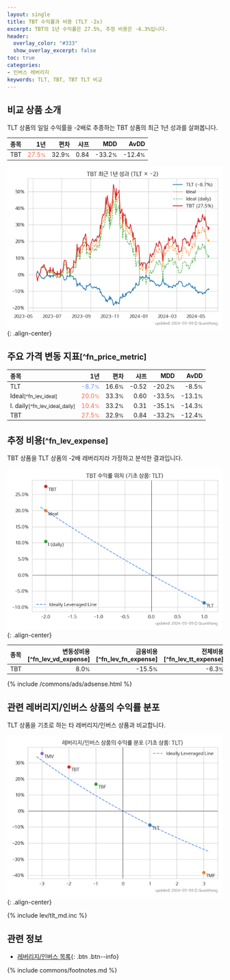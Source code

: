 ```yaml
---
layout: single
title: TBT 수익률과 비용 (TLT -2x)
excerpt: TBT의 1년 수익률은 27.5%, 추정 비용은 -6.3%입니다.
header:
  overlay_color: "#333"
  show_overlay_excerpt: false
toc: true
categories:
- 인버스 레버리지
keywords: TLT, TBT, TBT TLT 비교
---
```


## 비교 상품 소개


TLT 상품의 일일 수익률을 -2배로 추종하는 TBT 상품의 최근 1년 성과를 살펴봅니다.





| **종목** | **1년** | **편차** | **샤프** | **MDD** | **AvDD** |
| :------------ | ------: | -----------: | -------: | ------: | -------: |
| TBT | <span style="color: tomato">27.5<small>%</small></span> | 32.9<small>%</small> | 0.84 | -33.2<small>%</small> | -12.4<small>%</small> |

<!-- more -->


![TBT](/lev/images/tbt.png){: .align-center}


## 주요 가격 변동 지표<small>[^fn_price_metric]</small>


| **종목** | **1년** | **편차** | **샤프** | **MDD** | **AvDD** |
| :------------ | ------: | -----------: | -------: | ------: | -------: |
| TLT | <span style="color: cornflowerblue">-8.7<small>%</small></span> | 16.6<small>%</small> | -0.52 | -20.2<small>%</small> | -8.5<small>%</small> |
| Ideal<small>[^fn_lev_ideal]</small> | <span style="color: tomato">20.0<small>%</small></span> | 33.3<small>%</small> | 0.60 | -33.5<small>%</small> | -13.1<small>%</small> |
| I. daily<small>[^fn_lev_ideal_daily]</small> | <span style="color: tomato">10.4<small>%</small></span> | 33.2<small>%</small> | 0.31 | -35.1<small>%</small> | -14.3<small>%</small> |
| TBT | <span style="color: tomato">27.5<small>%</small></span> | 32.9<small>%</small> | 0.84 | -33.2<small>%</small> | -12.4<small>%</small> |


## 추정 비용<small>[^fn_lev_expense]</small><a id="expense"></a>

TBT 상품을 TLT 상품의 -2배 레버리지라 가정하고 분석한 결과입니다.

![TBT](/lev/images/tbt_ideal.png){: .align-center}

| **종목** | **변동성비용**[^fn_lev_vd_expense] | **금융비용**[^fn_lev_fn_expense] | **전체비용**[^fn_lev_tt_expense] |
| :------------ | ------: | -----------: | -------: |
| TBT | 8.0<small>%</small> | -15.5<small>%</small> | -6.3<small>%</small> |

{% include /commons/ads/adsense.html %}



## 관련 레버리지/인버스 상품의 수익률 분포

TLT 상품을 기초로 하는 타 레버리지/인버스 상품과 비교합니다.

![TLT](/lev/images/tlt_ideal.png){: .align-center}

{% include lev/tlt_md.inc %}


## 관련 정보

- [레버리지/인버스 목록](/lev/){: .btn .btn--info}

{% include commons/footnotes.md %}